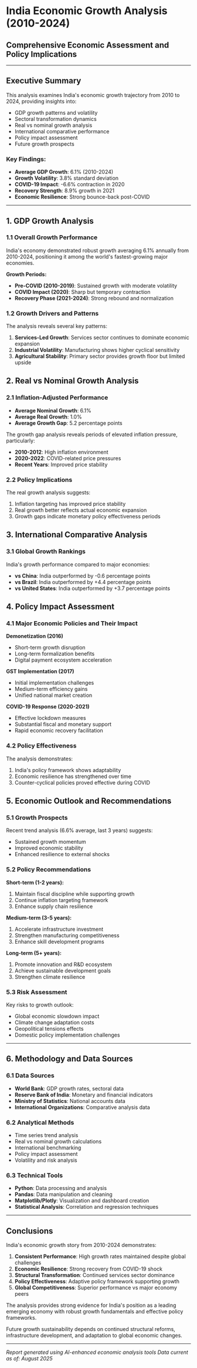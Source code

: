 
# India Economic Growth Analysis (2010-2024)
## Comprehensive Economic Assessment and Policy Implications

---

## Executive Summary

This analysis examines India's economic growth trajectory from 2010 to 2024, providing insights into:
- GDP growth patterns and volatility
- Sectoral transformation dynamics
- Real vs nominal growth analysis
- International comparative performance
- Policy impact assessment
- Future growth prospects

### Key Findings:

- **Average GDP Growth**: 6.1% (2010-2024)
- **Growth Volatility**: 3.8% standard deviation
- **COVID-19 Impact**: -6.6% contraction in 2020
- **Recovery Strength**: 8.9% growth in 2021
- **Economic Resilience**: Strong bounce-back post-COVID

---

## 1. GDP Growth Analysis

### 1.1 Overall Growth Performance
India's economy demonstrated robust growth averaging 6.1% annually from 2010-2024, 
positioning it among the world's fastest-growing major economies.

**Growth Periods:**
- **Pre-COVID (2010-2019)**: Sustained growth with moderate volatility
- **COVID Impact (2020)**: Sharp but temporary contraction
- **Recovery Phase (2021-2024)**: Strong rebound and normalization

### 1.2 Growth Drivers and Patterns
The analysis reveals several key patterns:

1. **Services-Led Growth**: Services sector continues to dominate economic expansion
2. **Industrial Volatility**: Manufacturing shows higher cyclical sensitivity
3. **Agricultural Stability**: Primary sector provides growth floor but limited upside


## 2. Real vs Nominal Growth Analysis

### 2.1 Inflation-Adjusted Performance
- **Average Nominal Growth**: 6.1%
- **Average Real Growth**: 1.0%
- **Average Growth Gap**: 5.2 percentage points

The growth gap analysis reveals periods of elevated inflation pressure, particularly:
- **2010-2012**: High inflation environment
- **2020-2022**: COVID-related price pressures
- **Recent Years**: Improved price stability

### 2.2 Policy Implications
The real growth analysis suggests:
1. Inflation targeting has improved price stability
2. Real growth better reflects actual economic expansion
3. Growth gaps indicate monetary policy effectiveness periods


## 3. International Comparative Analysis

### 3.1 Global Growth Rankings
India's growth performance compared to major economies:

- **vs China**: India outperformed by -0.6 percentage points
- **vs Brazil**: India outperformed by +4.4 percentage points
- **vs United States**: India outperformed by +3.7 percentage points


## 4. Policy Impact Assessment

### 4.1 Major Economic Policies and Their Impact

**Demonetization (2016)**
- Short-term growth disruption
- Long-term formalization benefits
- Digital payment ecosystem acceleration

**GST Implementation (2017)**  
- Initial implementation challenges
- Medium-term efficiency gains
- Unified national market creation

**COVID-19 Response (2020-2021)**
- Effective lockdown measures
- Substantial fiscal and monetary support
- Rapid economic recovery facilitation

### 4.2 Policy Effectiveness
The analysis demonstrates:
1. India's policy framework shows adaptability
2. Economic resilience has strengthened over time
3. Counter-cyclical policies proved effective during COVID


## 5. Economic Outlook and Recommendations

### 5.1 Growth Prospects
Recent trend analysis (6.6% average, last 3 years) suggests:
- Sustained growth momentum
- Improved economic stability
- Enhanced resilience to external shocks

### 5.2 Policy Recommendations

**Short-term (1-2 years):**
1. Maintain fiscal discipline while supporting growth
2. Continue inflation targeting framework
3. Enhance supply chain resilience

**Medium-term (3-5 years):**
1. Accelerate infrastructure investment
2. Strengthen manufacturing competitiveness
3. Enhance skill development programs

**Long-term (5+ years):**
1. Promote innovation and R&D ecosystem
2. Achieve sustainable development goals
3. Strengthen climate resilience

### 5.3 Risk Assessment
Key risks to growth outlook:
- Global economic slowdown impact
- Climate change adaptation costs  
- Geopolitical tensions effects
- Domestic policy implementation challenges

---

## 6. Methodology and Data Sources

### 6.1 Data Sources
- **World Bank**: GDP growth rates, sectoral data
- **Reserve Bank of India**: Monetary and financial indicators
- **Ministry of Statistics**: National accounts data
- **International Organizations**: Comparative analysis data

### 6.2 Analytical Methods
- Time series trend analysis
- Real vs nominal growth calculations
- International benchmarking
- Policy impact assessment
- Volatility and risk analysis

### 6.3 Technical Tools
- **Python**: Data processing and analysis
- **Pandas**: Data manipulation and cleaning
- **Matplotlib/Plotly**: Visualization and dashboard creation
- **Statistical Analysis**: Correlation and regression techniques

---

## Conclusions

India's economic growth story from 2010-2024 demonstrates:

1. **Consistent Performance**: High growth rates maintained despite global challenges
2. **Economic Resilience**: Strong recovery from COVID-19 shock
3. **Structural Transformation**: Continued services sector dominance
4. **Policy Effectiveness**: Adaptive policy framework supporting growth
5. **Global Competitiveness**: Superior performance vs major economy peers

The analysis provides strong evidence for India's position as a leading emerging economy 
with robust growth fundamentals and effective policy frameworks.

Future growth sustainability depends on continued structural reforms, infrastructure 
development, and adaptation to global economic changes.

---

*Report generated using AI-enhanced economic analysis tools*
*Data current as of: August 2025*

